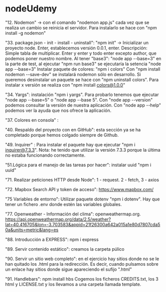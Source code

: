 # nodeUdemy

"12. Nodemon" -> con el comando "nodemon app.js" cada vez que se realiza un cambio se reinicia el servidor. Para instalarlo se hace con "npm install -g nodemon"

"33. package.json - init - install - uninstall": 
"npm init" -> Inicializar un proyecto node. Enter, establecemos versión 0.0.1, enter. Descripción: Simple tabla de multiplicar. Enter y enter y todo enter excepto author, que podemos poner nuestro nombre.
Al tener "base3": "node app --base=3" en la parte de test, al ejecutar "npm run base3" se ejecutaría la setencia "node app --base=3"
Instalar paquete de colores: "npm i colors"
Con "npm install nodemon --save-dev" se instalará nodemon sólo en desarrollo.
Si queremos desinstalar un paquete se hace con "npm uninstall colors". Para instalar x versión se realiza con "npm install colors@1.0.0"

"34. Yargs": instalación "npm i yargs". Para probarlo tenemos que ejecutar "node app --base=5" o "node app --base 5".
Con "node app --version" podemos consultar la versión de nuestra aplicación.
Con "node app --help" podemos ver la ayuda que nos ofrece la aplicación.

"37. Colores en consola" : 

"40. Respaldo del proyecto con en GitHub": esta sección ya se ha completado porque hemos colgado siempre de Github.

"49. Inquirer" : Para instalar el paquete hay que ejecutar "npm i inquirer@7.3.3". Nota: he tenido que utilizar la versión 7.3.3 porque la última no estaba funcionando correctamente.

"51.Lógica para el manejo de las tareas por hacer": instalar uuid "npm i uuid"

"71. Realizar peticiones HTTP desde Node": 1 - request. 2 - fetch, 3 - axios

"72. Mapbox Search API y token de acceso": https://www.mapbox.com/

"75 Variables de entorno": Utilizar paquete dotenv "npm i dotenv". Hay que tener un fichero .env donde estén las variables globales.

"77. Openweather - Información del clima": openweathermap.org. https://api.openweathermap.org/data/2.5/weather?lat=40.416705&lon=-3.703583&appid=21f26300a642a015a1e80d7807cda50a&units=metric&lang=es

"88. Introducción a EXPRESS": npm i express

"89. Servir contenido estático": creamos la carpeta púlico

"90. Servir un sitio web completo": en el ejercicio hay sitios donde no se le han quitado los .html para la redirección. Es decir, cuando pulsamos sobre un enlace hay sitios donde sigue apareciendo el sufijo ".html"

"91. Handlebars": npm install hbs Cogemos los ficheros CREDITS.txt, los 3 html y LICENSE.txt y los llevamos a una carpeta llamada template.